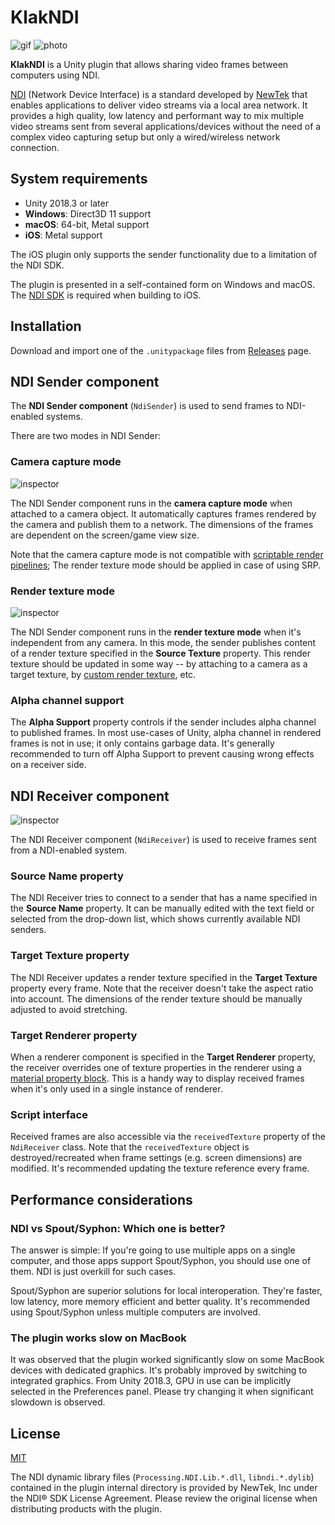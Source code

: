 KlakNDI
=======

![gif](https://i.imgur.com/k3Bwcoq.gif)
![photo](https://i.imgur.com/HY1NMYm.jpg)

**KlakNDI** is a Unity plugin that allows sharing video frames between
computers using NDI.

[NDI] (Network Device Interface) is a standard developed by [NewTek] that
enables applications to deliver video streams via a local area network. It
provides a high quality, low latency and performant way to mix multiple video
streams sent from several applications/devices without the need of a complex
video capturing setup but only a wired/wireless network connection.

[NDI]: http://ndi.newtek.com/
[NewTek]: http://www.newtek.com/

System requirements
-------------------

- Unity 2018.3 or later
- **Windows**: Direct3D 11 support
- **macOS**: 64-bit, Metal support
- **iOS**: Metal support

The iOS plugin only supports the sender functionality due to a limitation of
the NDI SDK.

The plugin is presented in a self-contained form on Windows and macOS. The
[NDI SDK] is required when building to iOS.

[NDI SDK]: https://www.newtek.com/ndi/sdk/

Installation
------------

Download and import one of the `.unitypackage` files from [Releases] page.

[Releases]: https://github.com/keijiro/KlakNDI/releases

NDI Sender component
--------------------

The **NDI Sender component** (`NdiSender`) is used to send frames to
NDI-enabled systems.

There are two modes in NDI Sender:

### Camera capture mode

![inspector](https://i.imgur.com/EH4caKU.png)

The NDI Sender component runs in the **camera capture mode** when attached to a
camera object. It automatically captures frames rendered by the camera and
publish them to a network. The dimensions of the frames are dependent on the
screen/game view size.

Note that the camera capture mode is not compatible with [scriptable render
pipelines]; The render texture mode should be applied in case of using SRP.

[scriptable render pipelines]: https://docs.unity3d.com/Manual/ScriptableRenderPipeline.html

### Render texture mode

![inspector](https://i.imgur.com/BN5RsXl.png)

The NDI Sender component runs in the **render texture mode** when it's
independent from any camera. In this mode, the sender publishes content of a
render texture specified in the **Source Texture** property. This render
texture should be updated in some way -- by attaching to a camera as a target
texture, by [custom render texture], etc.

[render texture]: https://docs.unity3d.com/Manual/class-RenderTexture.html
[custom render texture]: https://docs.unity3d.com/Manual/CustomRenderTextures.html

### Alpha channel support

The **Alpha Support** property controls if the sender includes alpha channel to
published frames. In most use-cases of Unity, alpha channel in rendered frames
is not in use; it only contains garbage data. It's generally recommended to
turn off Alpha Support to prevent causing wrong effects on a receiver side.

NDI Receiver component
----------------------

![inspector](https://i.imgur.com/pKn7mTn.png)

The NDI Receiver component (`NdiReceiver`) is used to receive frames sent from
a NDI-enabled system.

### Source Name property

The NDI Receiver tries to connect to a sender that has a name specified in the
**Source Name** property. It can be manually edited with the text field or
selected from the drop-down list, which shows currently available NDI senders.

### Target Texture property

The NDI Receiver updates a render texture specified in the **Target Texture**
property every frame. Note that the receiver doesn't take the aspect ratio into
account. The dimensions of the render texture should be manually adjusted to
avoid stretching.

### Target Renderer property

When a renderer component is specified in the **Target Renderer** property, the
receiver overrides one of texture properties in the renderer using a [material
property block]. This is a handy way to display received frames when it's only
used in a single instance of renderer.

[material property block]: https://docs.unity3d.com/ScriptReference/MaterialPropertyBlock.html

### Script interface

Received frames are also accessible via the `receivedTexture` property of the
`NdiReceiver` class. Note that the `receivedTexture` object is
destroyed/recreated when frame settings (e.g. screen dimensions) are modified.
It's recommended updating the texture reference every frame.

Performance considerations
--------------------------

### NDI vs Spout/Syphon: Which one is better?

The answer is simple: If you're going to use multiple apps on a single
computer, and those apps support Spout/Syphon, you should use one of them. NDI
is just overkill for such cases.

Spout/Syphon are superior solutions for local interoperation. They're faster,
low latency, more memory efficient and better quality. It's recommended using
Spout/Syphon unless multiple computers are involved.

### The plugin works slow on MacBook

It was observed that the plugin worked significantly slow on some MacBook
devices with dedicated graphics. It's probably improved by switching to
integrated graphics. From Unity 2018.3, GPU in use can be implicitly selected
in the Preferences panel. Please try changing it when significant slowdown is
observed.

License
-------

[MIT](LICENSE)

The NDI dynamic library files (`Processing.NDI.Lib.*.dll`, `libndi.*.dylib`)
contained in the plugin internal directory is provided by NewTek, Inc under the
NDI® SDK License Agreement. Please review the original license when
distributing products with the plugin.

